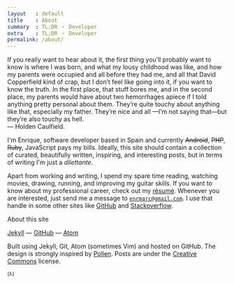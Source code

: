 ```yaml
---
layout   : default
title    : About
summary  : TL;DR ・ Developer
extra    : TL;DR ・ Developer
permalink: /about/
---
```


<div class="author-note">
  If you really want to hear about it, the first thing you’ll
  probably want to know is where I was born, and what my lousy
  childhood was like, and how my parents were occupied and all
  before they had me, and all that David Copperfield kind of crap,
  but I don’t feel like going into it, if you want to know the
  truth. In the first place, that stuff bores me, and in the
  second place, my parents would have about two hemorrhages
  apiece if I told anything pretty personal about them. They’re
  quite touchy about anything like that, especially my father.
  They’re nice and all —I’m not saying that—but they’re also touchy as hell.
  <br>
  &mdash;&nbsp;Holden Caulfield.
</div>

I'm Enrique, software developer based in Spain and currently <strike>Android</strike>, <strike>PHP</strike>, <strike>Ruby</strike>, JavaScript pays my bills. Ideally, this site should contain a collection of curated,
beautifully written, inspiring, and interesting posts, but in terms of writing I'm
just a <em>dilettante</em>.

Apart from working and writing, I spend my spare time
reading, watching movies, drawing, running, and improving my guitar skills. If you
want to know about my professional career, check out my [résumé](/data/resume.pdf). Whenever you are interested, just send me a message to [`enrmarc@gmail.com`](mailto:enrmarc@gmail.com).
I use that handle in some other sites like [GitHub](http://github.com/enrmarc)
and [Stackoverflow](http://stackoverflow.com/users/434171/enrique-marcos?tab=profile).

<div class="subhead">About this site</div>

[Jekyll](http://jekyllrb.com/) &mdash;
[GitHub](http://github.com/) &mdash;
[Atom](https://atom.io)

Built using Jekyll, Git, Atom (sometimes Vim) and hosted on GitHub.
The design is strongly inspired by [Pollen](http://docs.racket-lang.org/pollen/).
Posts are under the [Creative Commons](http://creativecommons.org/licenses/by-nc/3.0/us/)
license.

<small>(&lambda;)</small>